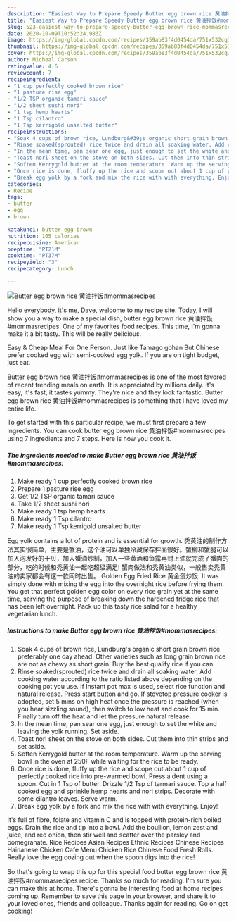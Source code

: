 ```yaml
---
description: "Easiest Way to Prepare Speedy Butter egg brown rice 黄油拌饭#mommasrecipes"
title: "Easiest Way to Prepare Speedy Butter egg brown rice 黄油拌饭#mommasrecipes"
slug: 523-easiest-way-to-prepare-speedy-butter-egg-brown-rice-mommasrecipes
date: 2020-10-09T10:52:24.983Z
image: https://img-global.cpcdn.com/recipes/359ab83f4d0454da/751x532cq70/butter-egg-brown-rice-黄油拌饭mommasrecipes-recipe-main-photo.jpg
thumbnail: https://img-global.cpcdn.com/recipes/359ab83f4d0454da/751x532cq70/butter-egg-brown-rice-黄油拌饭mommasrecipes-recipe-main-photo.jpg
cover: https://img-global.cpcdn.com/recipes/359ab83f4d0454da/751x532cq70/butter-egg-brown-rice-黄油拌饭mommasrecipes-recipe-main-photo.jpg
author: Micheal Carson
ratingvalue: 4.6
reviewcount: 7
recipeingredient:
- "1 cup perfectly cooked brown rice"
- "1 pasture rise egg"
- "1/2 TSP organic tamari sauce"
- "1/2 sheet sushi nori"
- "1 tsp hemp hearts"
- "1 Tsp cilantro"
- "1 Tsp kerrigold unsalted butter"
recipeinstructions:
- "Soak 4 cups of brown rice, Lundburg&#39;s organic short grain brown rice preferably one day ahead. Other varieties such as long grain brown rice are not as chewy as short grain. Buy the best qualify rice if you can."
- "Rinse soaked(sprouted) rice twice and drain all soaking water. Add cooking water according to the ratio listed above depending on the cooking pot you use. If Instant pot max is used, select rice function and natural release. Press start button and go. If stovetop pressure cooker is adopted, set 5 mins on high heat once the pressure is reached (when you hear sizzling sound), then switch to low heat and cook for 15 min. Finally turn off the heat and let the pressure natural release."
- "In the mean time, pan sear one egg, just enough to set the white and leaving the yolk running. Set aside."
- "Toast nori sheet on the stove on both sides. Cut them into thin strips and set aside."
- "Soften Kerrygold butter at the room temperature. Warm up the serving bowl in the oven at 250F while waiting for the rice to be ready."
- "Once rice is done, fluffy up the rice and scope out about 1 cup of perfectly cooked rice into pre-warmed bowl. Press a dent using a spoon. Cut in 1 Tsp of butter. Drizzle 1/2 Tsp of tarmari sauce. Top a half cooked egg and sprinkle hemp hearts and nori strips. Decorate with some cilantro leaves. Serve warm."
- "Break egg yolk by a fork and mix the rice with with everything. Enjoy!"
categories:
- Recipe
tags:
- butter
- egg
- brown

katakunci: butter egg brown 
nutrition: 165 calories
recipecuisine: American
preptime: "PT21M"
cooktime: "PT37M"
recipeyield: "3"
recipecategory: Lunch

---
```



![Butter egg brown rice 黄油拌饭#mommasrecipes](https://img-global.cpcdn.com/recipes/359ab83f4d0454da/751x532cq70/butter-egg-brown-rice-黄油拌饭mommasrecipes-recipe-main-photo.jpg)

Hello everybody, it's me, Dave, welcome to my recipe site. Today, I will show you a way to make a special dish, butter egg brown rice 黄油拌饭#mommasrecipes. One of my favorites food recipes. This time, I'm gonna make it a bit tasty. This will be really delicious.

Easy &amp; Cheap Meal For One Person. Just like Tamago gohan But Chinese prefer cooked egg with semi-cooked egg yolk. If you are on tight budget, just eat.

Butter egg brown rice 黄油拌饭#mommasrecipes is one of the most favored of recent trending meals on earth. It is appreciated by millions daily. It's easy, it's fast, it tastes yummy. They're nice and they look fantastic. Butter egg brown rice 黄油拌饭#mommasrecipes is something that I have loved my entire life.


To get started with this particular recipe, we must first prepare a few ingredients. You can cook butter egg brown rice 黄油拌饭#mommasrecipes using 7 ingredients and 7 steps. Here is how you cook it.

<!--inarticleads1-->

##### The ingredients needed to make Butter egg brown rice 黄油拌饭#mommasrecipes:

1. Make ready 1 cup perfectly cooked brown rice
1. Prepare 1 pasture rise egg
1. Get 1/2 TSP organic tamari sauce
1. Take 1/2 sheet sushi nori
1. Make ready 1 tsp hemp hearts
1. Make ready 1 Tsp cilantro
1. Make ready 1 Tsp kerrigold unsalted butter


Egg yolk contains a lot of protein and is essential for growth. 秃黄油的制作方法其实很简单，主要是蟹油，这个油可以单独冷藏保存拌面很好。蟹柳和蟹腿可以加入泡发好的干贝，加入蟹油炒制，加入一些黄酒和鱼露再封上油就完成了蟹肉的部分，吃的时候和秃黄油一起吃超级满足! 蟹肉做法和秃黄油类似，一般售卖秃黄油的卖家都会有这一款同时出售。 Golden Egg Fried Rice 黄金蛋炒饭. It was simply done with mixing the egg into the overnight rice before frying them. You get that perfect golden egg color on every rice grain yet at the same time, serving the purpose of breaking down the hardened fridge rice that has been left overnight. Pack up this tasty rice salad for a healthy vegetarian lunch. 

<!--inarticleads2-->

##### Instructions to make Butter egg brown rice 黄油拌饭#mommasrecipes:

1. Soak 4 cups of brown rice, Lundburg&#39;s organic short grain brown rice preferably one day ahead. Other varieties such as long grain brown rice are not as chewy as short grain. Buy the best qualify rice if you can.
1. Rinse soaked(sprouted) rice twice and drain all soaking water. Add cooking water according to the ratio listed above depending on the cooking pot you use. If Instant pot max is used, select rice function and natural release. Press start button and go. If stovetop pressure cooker is adopted, set 5 mins on high heat once the pressure is reached (when you hear sizzling sound), then switch to low heat and cook for 15 min. Finally turn off the heat and let the pressure natural release.
1. In the mean time, pan sear one egg, just enough to set the white and leaving the yolk running. Set aside.
1. Toast nori sheet on the stove on both sides. Cut them into thin strips and set aside.
1. Soften Kerrygold butter at the room temperature. Warm up the serving bowl in the oven at 250F while waiting for the rice to be ready.
1. Once rice is done, fluffy up the rice and scope out about 1 cup of perfectly cooked rice into pre-warmed bowl. Press a dent using a spoon. Cut in 1 Tsp of butter. Drizzle 1/2 Tsp of tarmari sauce. Top a half cooked egg and sprinkle hemp hearts and nori strips. Decorate with some cilantro leaves. Serve warm.
1. Break egg yolk by a fork and mix the rice with with everything. Enjoy!


It&#39;s full of fibre, folate and vitamin C and is topped with protein-rich boiled eggs. Drain the rice and tip into a bowl. Add the bouillon, lemon zest and juice, and red onion, then stir well and scatter over the parsley and pomegranate. Rice Recipes Asian Recipes Ethnic Recipes Chinese Recipes Hainanese Chicken Cafe Menu Chicken Rice Chinese Food Fresh Rolls. Really love the egg oozing out when the spoon digs into the rice! 

So that's going to wrap this up for this special food butter egg brown rice 黄油拌饭#mommasrecipes recipe. Thanks so much for reading. I'm sure you can make this at home. There's gonna be interesting food at home recipes coming up. Remember to save this page in your browser, and share it to your loved ones, friends and colleague. Thanks again for reading. Go on get cooking!
